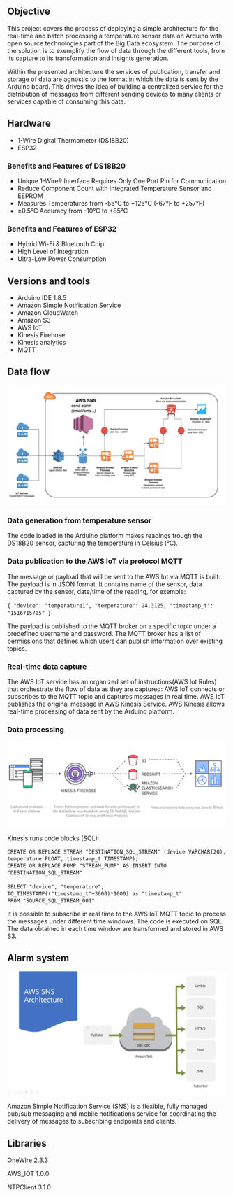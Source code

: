 
## Objective

This project covers the process of deploying a simple architecture for the real-time and batch processing a temperature sensor data on Arduino with open source technologies part of the Big Data ecosystem. The purpose of the solution is to exemplify the flow of data through the different tools, from its capture to its transformation and Insights generation.

Within the presented architecture the services of publication, transfer and storage of data are agnostic to the format in which the data is sent by the Arduino board. This drives the idea of building a centralized service for the distribution of messages from different sending devices to many clients or services capable of consuming this data.

## Hardware

- 1-Wire Digital Thermometer (DS18B20)
- ESP32

### Benefits and Features of DS18B20

- Unique 1-Wire® Interface Requires Only One Port Pin for Communication
- Reduce Component Count with Integrated Temperature Sensor and EEPROM
- Measures Temperatures from -55°C to +125°C (-67°F to +257°F)
- ±0.5°C Accuracy from -10°C to +85°C

### Benefits and Features of ESP32

- Hybrid Wi-Fi & Bluetooth Chip
- High Level of Integration
- Ultra-Low Power Consumption

## Versions and tools
- Arduino IDE 1.8.5
- Amazon Simple Notification Service
- Amazon CloudWatch
- Amazon S3
- AWS IoT
- Kinesis Firehose
- Kinesis analytics
- MQTT


## Data flow
![Schema data flow](https://github.com/istik/iot_bigdata/blob/master/pic/schema.png)

### Data generation from temperature sensor

The code loaded in the Arduino platform makes readings trough the DS18B20 sensor, capturing the temperature in Celsius (°C).


### Data publication to the AWS IoT via protocol MQTT

The message or payload that will be sent to the AWS Iot via MQTT is built:
The payload is in JSON format.
It contains name of the sensor, data captured by the sensor, date/time of the reading, for exemple:

`{
"device": "temperature1",
"temperature": 24.3125,
"timestamp_t": "1516715705"
}`

The payload is published to the MQTT broker on a specific topic under a predefined username and password.
The MQTT broker has a list of permissions that defines which users can publish information over existing topics.

### Real-time data capture

The AWS IoT service has an organized set of instructions(AWS Iot Rules) that orchestrate the flow of data as they are captured:
AWS IoT connects or subscribes to the MQTT topic and captures messages in real time.
AWS IoT publishes the original message in AWS Kinesis Service.
AWS Kinesis allows real-time processing of data sent by the Arduino platform.

### Data processing
![Schema Data processing](https://github.com/istik/iot_bigdata/blob/master/pic/Capture%20d%E2%80%99e%CC%81cran%202018-01-23%20a%CC%80%2023.04.44.png)

Kinesis runs code blocks (SQL):

```
CREATE OR REPLACE STREAM "DESTINATION_SQL_STREAM" (device VARCHAR(20), temperature FLOAT, timestamp_t TIMESTAMP);
CREATE OR REPLACE PUMP "STREAM_PUMP" AS INSERT INTO "DESTINATION_SQL_STREAM"

SELECT "device", "temperature", TO_TIMESTAMP(("timestamp_t"+3600)*1000) as "timestamp_t"
FROM "SOURCE_SQL_STREAM_001"
```

It is possible to subscribe in real time to the AWS IoT MQTT topic to process the messages under different time windows.
The code is executed on SQL.
The data obtained in each time window are transformed and stored in AWS S3.

## Alarm system

![Schema aws sns](https://github.com/istik/iot_bigdata/blob/master/pic/awssns.jpg)

Amazon Simple Notification Service (SNS) is a flexible, fully managed pub/sub messaging and mobile notifications service for coordinating the delivery of messages to subscribing endpoints and clients. 


## Libraries
OneWire 2.3.3

AWS_IOT 1.0.0

NTPClient 3.1.0
